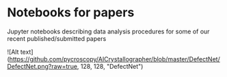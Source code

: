 # Notebooks for papers
Jupyter notebooks describing data analysis procedures for some of our recent published/submitted papers

![Alt text](https://github.com/pycroscopy/AICrystallographer/blob/master/DefectNet/DefectNet.png?raw=true, 128, 128, "DefectNet")
